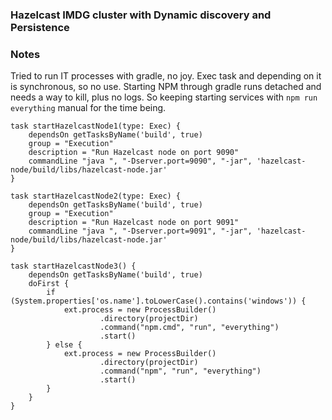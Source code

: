 ### Hazelcast IMDG cluster with Dynamic discovery and Persistence


### Notes

Tried to run IT processes with gradle, no joy.
Exec task and depending on it is synchronous, so no use.
Starting NPM through gradle runs detached and needs a way to kill, plus no logs.
So keeping starting services with `npm run everything` manual for the time being.
```
task startHazelcastNode1(type: Exec) {
    dependsOn getTasksByName('build', true)
    group = "Execution"
    description = "Run Hazelcast node on port 9090"
    commandLine "java ", "-Dserver.port=9090", "-jar", 'hazelcast-node/build/libs/hazelcast-node.jar'
}

task startHazelcastNode2(type: Exec) {
    dependsOn getTasksByName('build', true)
    group = "Execution"
    description = "Run Hazelcast node on port 9091"
    commandLine "java ", "-Dserver.port=9091", "-jar", 'hazelcast-node/build/libs/hazelcast-node.jar'
}

task startHazelcastNode3() {
    dependsOn getTasksByName('build', true)
    doFirst {
        if (System.properties['os.name'].toLowerCase().contains('windows')) {
            ext.process = new ProcessBuilder()
                    .directory(projectDir)
                    .command("npm.cmd", "run", "everything")
                    .start()
        } else {
            ext.process = new ProcessBuilder()
                    .directory(projectDir)
                    .command("npm", "run", "everything")
                    .start()
        }
    }
}
```